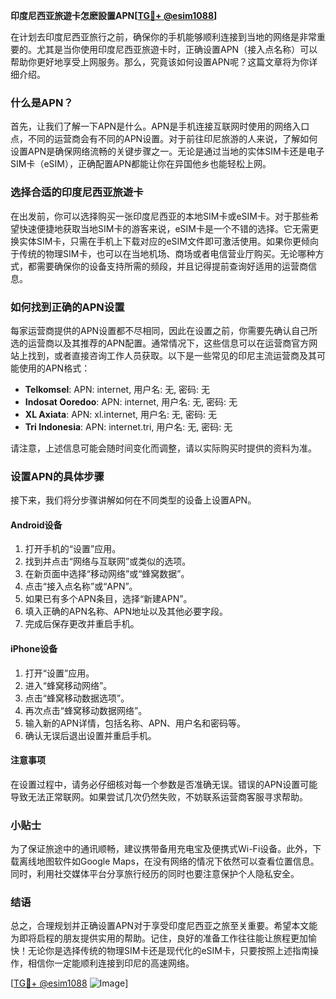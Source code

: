 **印度尼西亚旅遊卡怎麽設置APN[[TG💪+ @esim1088](https://t.me/s/esim1088)]**

在计划去印度尼西亚旅行之前，确保你的手机能够顺利连接到当地的网络是非常重要的。尤其是当你使用印度尼西亚旅遊卡时，正确设置APN（接入点名称）可以帮助你更好地享受上网服务。那么，究竟该如何设置APN呢？这篇文章将为你详细介绍。

### 什么是APN？

首先，让我们了解一下APN是什么。APN是手机连接互联网时使用的网络入口点，不同的运营商会有不同的APN设置。对于前往印尼旅游的人来说，了解如何设置APN是确保网络流畅的关键步骤之一。无论是通过当地的实体SIM卡还是电子SIM卡（eSIM），正确配置APN都能让你在异国他乡也能轻松上网。

### 选择合适的印度尼西亚旅遊卡

在出发前，你可以选择购买一张印度尼西亚的本地SIM卡或eSIM卡。对于那些希望快速便捷地获取当地SIM卡的游客来说，eSIM卡是一个不错的选择。它无需更换实体SIM卡，只需在手机上下载对应的eSIM文件即可激活使用。如果你更倾向于传统的物理SIM卡，也可以在当地机场、商场或者电信营业厅购买。无论哪种方式，都需要确保你的设备支持所需的频段，并且记得提前查询好适用的运营商信息。

### 如何找到正确的APN设置

每家运营商提供的APN设置都不尽相同，因此在设置之前，你需要先确认自己所选的运营商以及其推荐的APN配置。通常情况下，这些信息可以在运营商官方网站上找到，或者直接咨询工作人员获取。以下是一些常见的印尼主流运营商及其可能使用的APN格式：

- **Telkomsel**: APN: internet, 用户名: 无, 密码: 无
- **Indosat Ooredoo**: APN: internet, 用户名: 无, 密码: 无
- **XL Axiata**: APN: xl.internet, 用户名: 无, 密码: 无
- **Tri Indonesia**: APN: internet.tri, 用户名: 无, 密码: 无

请注意，上述信息可能会随时间变化而调整，请以实际购买时提供的资料为准。

### 设置APN的具体步骤

接下来，我们将分步骤讲解如何在不同类型的设备上设置APN。

#### Android设备

1. 打开手机的“设置”应用。
2. 找到并点击“网络与互联网”或类似的选项。
3. 在新页面中选择“移动网络”或“蜂窝数据”。
4. 点击“接入点名称”或“APN”。
5. 如果已有多个APN条目，选择“新建APN”。
6. 填入正确的APN名称、APN地址以及其他必要字段。
7. 完成后保存更改并重启手机。

#### iPhone设备

1. 打开“设置”应用。
2. 进入“蜂窝移动网络”。
3. 点击“蜂窝移动数据选项”。
4. 再次点击“蜂窝移动数据网络”。
5. 输入新的APN详情，包括名称、APN、用户名和密码等。
6. 确认无误后退出设置并重启手机。

#### 注意事项

在设置过程中，请务必仔细核对每一个参数是否准确无误。错误的APN设置可能导致无法正常联网。如果尝试几次仍然失败，不妨联系运营商客服寻求帮助。

### 小贴士

为了保证旅途中的通讯顺畅，建议携带备用充电宝及便携式Wi-Fi设备。此外，下载离线地图软件如Google Maps，在没有网络的情况下依然可以查看位置信息。同时，利用社交媒体平台分享旅行经历的同时也要注意保护个人隐私安全。

### 结语

总之，合理规划并正确设置APN对于享受印度尼西亚之旅至关重要。希望本文能为即将启程的朋友提供实用的帮助。记住，良好的准备工作往往能让旅程更加愉快！无论你是选择传统的物理SIM卡还是现代化的eSIM卡，只要按照上述指南操作，相信你一定能顺利连接到印尼的高速网络。

[[TG💪+ @esim1088](https://t.me/s/esim1088) ![Image](https://i.postimg.cc/4NQfJmqS/Snipaste-2025-05-13-00-14-12.png)]